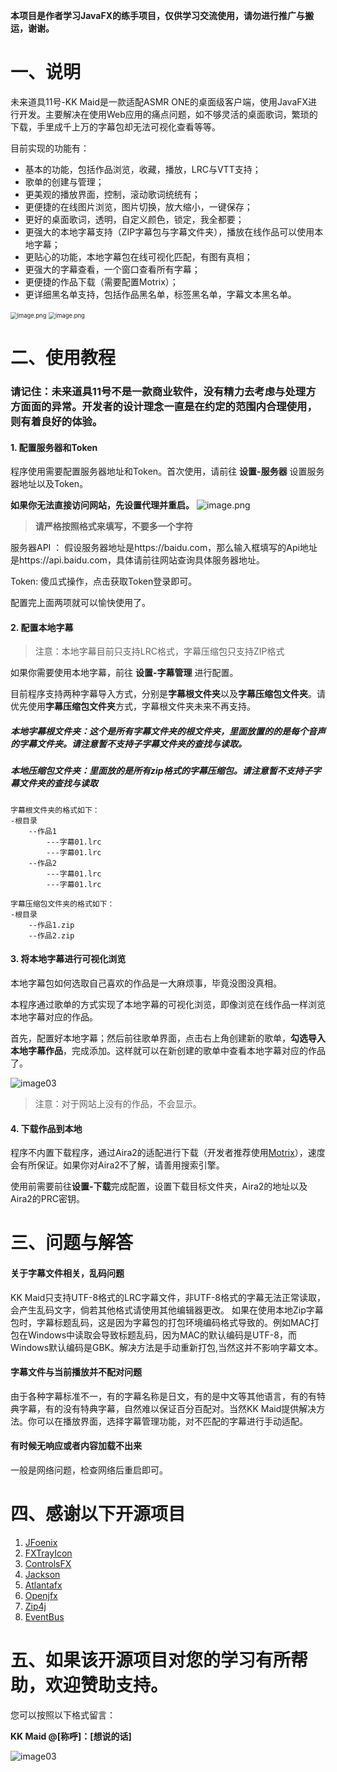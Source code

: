 **本项目是作者学习JavaFX的练手项目，仅供学习交流使用，请勿进行推广与搬运，谢谢。**

# 一、说明

未来道具11号-KK Maid是一款适配ASMR ONE的桌面级客户端，使用JavaFX进行开发。主要解决在使用Web应用的痛点问题，如不够灵活的桌面歌词，繁琐的下载，手里成千上万的字幕包却无法可视化查看等等。

目前实现的功能有：

- 基本的功能，包括作品浏览，收藏，播放，LRC与VTT支持；
- 歌单的创建与管理；
- 更美观的播放界面，控制，滚动歌词统统有；
- 更便捷的在线图片浏览，图片切换，放大缩小，一键保存；
- 更好的桌面歌词，透明，自定义颜色，锁定，我全都要；
- 更强大的本地字幕支持（ZIP字幕包与字幕文件夹），播放在线作品可以使用本地字幕；
- 更贴心的功能，本地字幕包在线可视化匹配，有图有真相；
- 更强大的字幕查看，一个窗口查看所有字幕；
- 更便捷的作品下载（需要配置Motrix）；
- 更详细黑名单支持，包括作品黑名单，标签黑名单，字幕文本黑名单。

<img src="./docs/image/image01.png" alt="image.png" style="zoom: 67%;" />
<img src="./docs/image/image02.png" alt="image.png" style="zoom:67%;" />

# 二、使用教程
### 请记住：未来道具11号不是一款商业软件，没有精力去考虑与处理方方面面的异常。开发者的设计理念一直是在约定的范围内合理使用，则有着良好的体验。
#### 1. 配置服务器和Token
程序使用需要配置服务器地址和Token。首次使用，请前往 **设置-服务器** 设置服务器地址以及Token。

**如果你无法直接访问网站，先设置代理并重启。**
![image.png](./docs/image/image04.png)

> **请严格按照格式来填写，不要多一个字符**

服务器API ： 假设服务器地址是https://baidu.com，那么输入框填写的Api地址是https://api.baidu.com，具体请前往网站查询具体服务器地址。 

Token: 傻瓜式操作，点击获取Token登录即可。

配置完上面两项就可以愉快使用了。

#### 2. 配置本地字幕

> 注意：本地字幕目前只支持LRC格式，字幕压缩包只支持ZIP格式

如果你需要使用本地字幕，前往 **设置-字幕管理** 进行配置。

目前程序支持两种字幕导入方式，分别是**字幕根文件夹**以及**字幕压缩包文件夹**。请优先使用**字幕压缩包文件夹**方式，字幕根文件夹未来不再支持。

##### 本地字幕根文件夹：这个是所有字幕文件夹的根文件夹，里面放置的的是每个音声的字幕文件夹。请注意暂不支持子字幕文件夹的查找与读取。

##### 本地压缩包文件夹：里面放的是所有zip格式的字幕压缩包。请注意暂不支持子字幕文件夹的查找与读取

```
字幕根文件夹的格式如下：
-根目录
	--作品1
		---字幕01.lrc
		---字幕01.lrc
	--作品2
		---字幕01.lrc
		---字幕01.lrc
		
字幕压缩包文件夹的格式如下：
-根目录
	--作品1.zip
	--作品2.zip
```

#### 3. 将本地字幕进行可视化浏览

本地字幕包如何选取自己喜欢的作品是一大麻烦事，毕竟没图没真相。

本程序通过歌单的方式实现了本地字幕的可视化浏览，即像浏览在线作品一样浏览本地字幕对应的作品。

首先，配置好本地字幕；然后前往歌单界面，点击右上角创建新的歌单，**勾选导入本地字幕作品**，完成添加。这样就可以在新创建的歌单中查看本地字幕对应的作品了。

![image03](./docs/image/image03.png)



> 注意：对于网站上没有的作品，不会显示。

#### 4. 下载作品到本地

程序不内置下载程序，通过Aira2的适配进行下载（开发者推荐使用[Motrix](https://motrix.app/)），速度会有所保证。如果你对Aira2不了解，请善用搜索引擎。

使用前需要前往**设置-下载**完成配置，设置下载目标文件夹，Aira2的地址以及Aira2的PRC密钥。

# 三、问题与解答
#### 关于字幕文件相关，乱码问题
KK Maid只支持UTF-8格式的LRC字幕文件，非UTF-8格式的字幕无法正常读取，会产生乱码文字，倘若其他格式请使用其他编辑器更改。
如果在使用本地Zip字幕包时，字幕标题乱码，这是因为字幕包的打包环境编码格式导致的。例如MAC打包在Windows中读取会导致标题乱码，因为MAC的默认编码是UTF-8，而Windows默认编码是GBK。解决方法是手动重新打包,当然这并不影响字幕文本。

#### 字幕文件与当前播放并不配对问题
由于各种字幕标准不一，有的字幕名称是日文，有的是中文等其他语言，有的有特典字幕，有的没有特典字幕，自然难以保证百分百配对。当然KK Maid提供解决方法。你可以在播放界面，选择字幕管理功能，对不匹配的字幕进行手动适配。

#### 有时候无响应或者内容加载不出来
一般是网络问题，检查网络后重启即可。



# 四、感谢以下开源项目

1. [JFoenix](https://github.com/sshahine/JFoenix)
2. [FXTrayIcon](https://github.com/dustinkredmond/FXTrayIcon)
3. [ControlsFX](https://github.com/controlsfx/controlsfx)
4. [Jackson](https://github.com/FasterXML/jackson)
5. [Atlantafx](https://github.com/mkpaz/atlantafx)
6. [Openjfx](https://openjfx.io/)
7. [Zip4j](https://github.com/srikanth-lingala/zip4j)
8. [EventBus](https://github.com/greenrobot/EventBus)

# 五、如果该开源项目对您的学习有所帮助，欢迎赞助支持。

您可以按照以下格式留言：

**KK Maid @[称呼]：[想说的话]**

![image03](./docs/image/pay.png)

